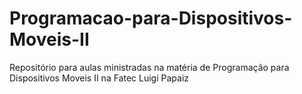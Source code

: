 # Programacao-para-Dispositivos-Moveis-II
Repositório para aulas ministradas na matéria de  Programação para Dispositivos Moveis II na Fatec Luigi Papaiz
